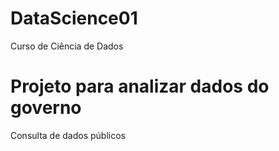 # DataScience01
Curso de Ciência de Dados
# Projeto para analizar dados do governo
Consulta de dados públicos
